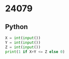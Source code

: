 # 24079

## Python

```python
X = int(input())
Y = int(input())
Z = int(input())
print(1 if X+Y <= Z else 0)
```
